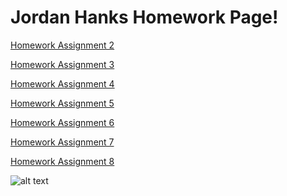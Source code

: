 # Jordan Hanks Homework Page!

[Homework Assignment 2](https://jhanks89.github.io/Homework-Assignment-2/)

[Homework Assignment 3](https://jhanks89.github.io/Homework-Assignment-3/)

[Homework Assignment 4](https://jhanks89.github.io/Homework-Assignment-4/)

[Homework Assignment 5](https://jhanks89.github.io/Homework-Assignment-5/)

[Homework Assignment 6](https://jhanks89.github.io/Homework-Assignment-6/)

[Homework Assignment 7]()

[Homework Assignment 8]()

![alt text](https://www.looper.com/img/gallery/the-offices-michael-scott-was-almost-a-murderer/intro-1591207215.jpg)























